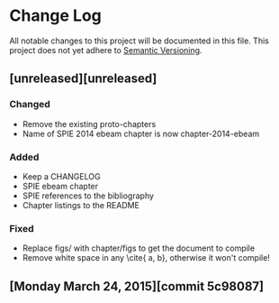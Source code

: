  # Change Log
All notable changes to this project will be documented in this file.
This project does not yet adhere to [Semantic Versioning](http://semver.org/).


## [unreleased][unreleased]
### Changed
- Remove the existing proto-chapters
- Name of SPIE 2014 ebeam chapter is now chapter-2014-ebeam

### Added
- Keep a CHANGELOG
- SPIE ebeam chapter
- SPIE references to the bibliography
- Chapter listings to the README

### Fixed
- Replace figs/ with chapter/figs to get the document to compile
- Remove white space in any \cite{ a, b}, otherwise it won't compile!

## [Monday March 24, 2015][commit 5c98087]